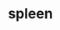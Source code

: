 ---
title: spleen
release_version: v1.0
hra_release_version:
  - v1.0
  - v1.1
  - v1.2
type: asct-b
description: '[Anatomical Structures, Cell Types, plus Biomarkers (ASCT+B) tables](https://hubmapconsortium.github.io/ccf/pages/ccf-anatomical-structures.html) aim to capture the nested *part_of* structure of anatomical human body parts, the typology of cells, and biomarkers used to identify cell types. The tables are authored and reviewed by an international team of experts.'
creators:
  - 0000-0002-7250-3569
  - 0000-0003-4379-8967
  - 0000-0002-3882-457X
project_leads:
  - 0000-0002-3321-6137
creation_date: 2021-03-12T00:00:00
license: CC BY 4.0
publisher:  HuBMAP 
funder:  National Institutes of Health 
award_number:  OT2OD026671 
hubmap_id:  HBM625.VPLJ.455 
datatable: ASCT-B_VH_Spleen.csv
doi: https://doi.org/10.48539/hbm625.vplj.455
---
